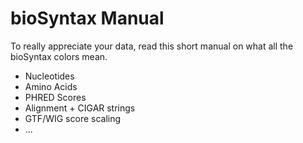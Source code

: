 # bioSyntax Manual

To really appreciate your data, read this short manual on what all the bioSyntax colors mean.

- Nucleotides
- Amino Acids
- PHRED Scores
- Alignment + CIGAR strings
- GTF/WIG score scaling
- ...